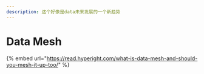 ```yaml
---
description: 这个好像是data未来发展的一个新趋势
---
```


# Data Mesh

{% embed url="https://read.hyperight.com/what-is-data-mesh-and-should-you-mesh-it-up-too/" %}



